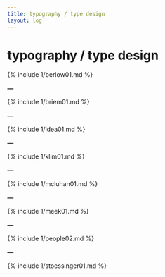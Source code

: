 ```yaml
---
title: typography / type design
layout: log
---
```


# <span id="title">typography / type design</span>

{% include 1/berlow01.md %}

**—**

{% include 1/briem01.md %}

**—**

{% include 1/idea01.md %}

**—**

{% include 1/klim01.md %}

**—**

{% include 1/mcluhan01.md %}

**—**

{% include 1/meek01.md %}

**—**

{% include 1/people02.md %}

**—**

{% include 1/stoessinger01.md %}
